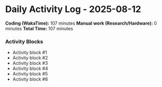 # Daily Activity Log - 2025-08-12

**Coding (WakaTime):** 107 minutes
**Manual work (Research/Hardware):** 0 minutes
**Total Time:** 107 minutes

### Activity Blocks
- Activity block #1
- Activity block #2
- Activity block #3
- Activity block #4
- Activity block #5
- Activity block #6
